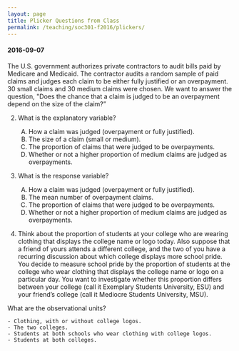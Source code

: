 ```yaml
---
layout: page
title: Plicker Questions from Class
permalink: /teaching/soc301-f2016/plickers/
---
```



<style type="text/css">
    ul { list-style-type: upper-alpha; }
</style>

#### 2016-09-07

The U.S. government authorizes private contractors to audit bills paid by Medicare and Medicaid. The contractor audits a random sample of paid claims and judges each claim to be either fully justified or an overpayment.  30 small claims and 30 medium claims were chosen. We want to answer the question, "Does the chance that a claim is judged to be an overpayment depend on the size of the claim?”  

2. What is the explanatory variable?
    - How a claim was judged (overpayment or fully justified).
    - The size of a claim (small or medium).
    - The proportion of claims that were judged to be overpayments.
    - Whether or not a higher proportion of medium claims are judged as overpayments.

3. What is the response variable?
    - How a claim was judged (overpayment or fully justified).
    - The mean number of overpayment claims.
    - The proportion of claims that were judged to be overpayments.
    - Whether or not a higher proportion of medium claims are judged as overpayments.

4. Think about the proportion of students at your college who are wearing clothing that displays the college name or logo today. Also suppose that a friend of yours attends a different college, and the two of you have a recurring discussion about which college displays more school pride. You decide to measure school pride by the proportion of students at the college who wear clothing that displays the college name or logo on a particular day. You want to investigate whether this proportion differs between your college (call it Exemplary Students University, ESU) and your friend’s college (call it Mediocre Students University, MSU).

What are the observational units?

    - Clothing, with or without college logos.
    - The two colleges.
    - Students at both schools who wear clothing with college logos.
    - Students at both colleges.